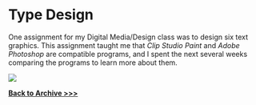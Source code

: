 # Type Design

One assignment for my Digital Media/Design class was to design six text graphics. This assignment taught me that *Clip Studio Paint* and *Adobe Photoshop* are compatible programs, and I spent the next several weeks comparing the programs to learn more about them.

<img src="https://arrowarchive.github.io/The-Arrowarchive/images/typedesign.jpg"
 onContextMenu="return false;">

**[Back to Archive >>>](https://arrowarchive.github.io/The-Arrowarchive/gallery)**
